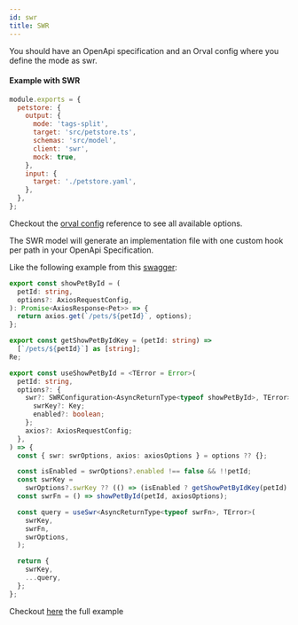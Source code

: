 ```yaml
---
id: swr
title: SWR
---
```


You should have an OpenApi specification and an Orval config where you define the mode as swr.

#### Example with SWR

```js
module.exports = {
  petstore: {
    output: {
      mode: 'tags-split',
      target: 'src/petstore.ts',
      schemas: 'src/model',
      client: 'swr',
      mock: true,
    },
    input: {
      target: './petstore.yaml',
    },
  },
};
```

Checkout the [orval config](../reference/configuration/full-example) reference to see all available options.

The SWR model will generate an implementation file with one custom hook per path in your OpenApi Specification.

Like the following example from this <a href="https://github.com/anymaniax/orval/blob/master/samples/react-app-with-swr/petstore.yaml" target="_blank">swagger</a>:

```ts
export const showPetById = (
  petId: string,
  options?: AxiosRequestConfig,
): Promise<AxiosResponse<Pet>> => {
  return axios.get(`/pets/${petId}`, options);
};

export const getShowPetByIdKey = (petId: string) =>
  [`/pets/${petId}`] as [string];
Re;

export const useShowPetById = <TError = Error>(
  petId: string,
  options?: {
    swr?: SWRConfiguration<AsyncReturnType<typeof showPetById>, TError> & {
      swrKey?: Key;
      enabled?: boolean;
    };
    axios?: AxiosRequestConfig;
  },
) => {
  const { swr: swrOptions, axios: axiosOptions } = options ?? {};

  const isEnabled = swrOptions?.enabled !== false && !!petId;
  const swrKey =
    swrOptions?.swrKey ?? (() => (isEnabled ? getShowPetByIdKey(petId) : null));
  const swrFn = () => showPetById(petId, axiosOptions);

  const query = useSwr<AsyncReturnType<typeof swrFn>, TError>(
    swrKey,
    swrFn,
    swrOptions,
  );

  return {
    swrKey,
    ...query,
  };
};
```

Checkout <a href="https://github.com/anymaniax/orval/blob/master/samples/react-app-with-swr" target="_blank">here</a> the full example

